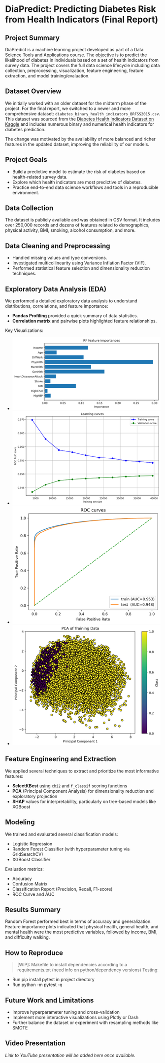 # DiaPredict: Predicting Diabetes Risk from Health Indicators (Final Report)

## Project Summary
DiaPredict is a machine learning project developed as part of a Data Science Tools and Applications course. The objective is to predict the likelihood of diabetes in individuals based on a set of health indicators from survey data. The project covers the full data science lifecycle including data collection, preprocessing, visualization, feature engineering, feature extraction, and model training/evaluation.

## Dataset Overview
We initially worked with an older dataset for the midterm phase of the project. For the final report, we switched to a newer and more comprehensive dataset: `diabetes_binary_health_indicators_BRFSS2015.csv`. This dataset was sourced from the [Diabetes Health Indicators Dataset on Kaggle](https://www.kaggle.com/datasets/alexteboul/diabetes-health-indicators-dataset) and includes numerous binary and numerical health indicators for diabetes prediction.

The change was motivated by the availability of more balanced and richer features in the updated dataset, improving the reliability of our models.

## Project Goals
- Build a predictive model to estimate the risk of diabetes based on health-related survey data.
- Explore which health indicators are most predictive of diabetes.
- Practice end-to-end data science workflows and tools in a reproducible environment.

## Data Collection
The dataset is publicly available and was obtained in CSV format. It includes over 250,000 records and dozens of features related to demographics, physical activity, BMI, smoking, alcohol consumption, and more.

## Data Cleaning and Preprocessing
- Handled missing values and type conversions.
- Investigated multicollinearity using Variance Inflation Factor (VIF).
- Performed statistical feature selection and dimensionality reduction techniques.

## Exploratory Data Analysis (EDA)
We performed a detailed exploratory data analysis to understand distributions, correlations, and feature importance:

- **Pandas Profiling** provided a quick summary of data statistics.
- **Correlation matrix** and pairwise plots highlighted feature relationships.

Key Visualizations:
- ![RF Feature Importances](assets/rf_feature_importances.png)
- ![Learning curve](assets/learning_curve.png)
- ![ROC Curve](assets/roc_curve.png)
- ![PCA Graph](assets/pca_train.png)

## Feature Engineering and Extraction
We applied several techniques to extract and prioritize the most informative features:
- **SelectKBest** using `chi2` and `f_classif` scoring functions
- **PCA** (Principal Component Analysis) for dimensionality reduction and exploratory projection
- **SHAP** values for interpretability, particularly on tree-based models like XGBoost

## Modeling
We trained and evaluated several classification models:
- Logistic Regression
- Random Forest Classifier (with hyperparameter tuning via GridSearchCV)
- XGBoost Classifier

Evaluation metrics:
- Accuracy
- Confusion Matrix
- Classification Report (Precision, Recall, F1-score)
- ROC Curve and AUC

## Results Summary
Random Forest performed best in terms of accuracy and generalization. Feature importance plots indicated that physical health, general health, and mental health were the most predictive variables, followed by income, BMI, and difficulty walking.

## How to Reproduce
> [WIP]: Makefile to install dependencies according to a requirements.txt (need info on python/dependency versions)
Testing:
- Run pip install pytest in project directory
- Run python -m pytest -q

## Future Work and Limitations
- Improve hyperparameter tuning and cross-validation
- Implement more interactive visualizations using Plotly or Dash
- Further balance the dataset or experiment with resampling methods like SMOTE

## Video Presentation
*Link to YouTube presentation will be added here once available.*
